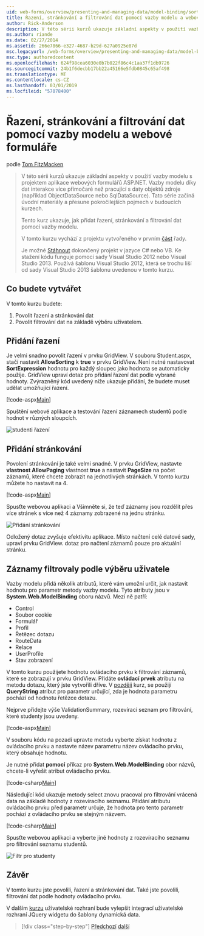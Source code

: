 ```yaml
---
uid: web-forms/overview/presenting-and-managing-data/model-binding/sorting-paging-and-filtering-data
title: Řazení, stránkování a filtrování dat pomocí vazby modelu a webových formulářů | Dokumentace Microsoftu
author: Rick-Anderson
description: V této sérii kurzů ukazuje základní aspekty v použití vazby modelu s projektem aplikace webových formulářů ASP.NET. Data interakce díky vazby modelu další přímo-...
ms.author: riande
ms.date: 02/27/2014
ms.assetid: 266e7866-e327-4687-b29d-627a0925e87d
msc.legacyurl: /web-forms/overview/presenting-and-managing-data/model-binding/sorting-paging-and-filtering-data
msc.type: authoredcontent
ms.openlocfilehash: 624f98cea6030e0b7b022f86c4c1aa37f1db9726
ms.sourcegitcommit: 24b1f6decbb17bb22a45166e5fdb0845c65af498
ms.translationtype: MT
ms.contentlocale: cs-CZ
ms.lasthandoff: 03/01/2019
ms.locfileid: "57078400"
---
```

<a name="sorting-paging-and-filtering-data-with-model-binding-and-web-forms"></a>Řazení, stránkování a filtrování dat pomocí vazby modelu a webové formuláře
====================
podle [Tom FitzMacken](https://github.com/tfitzmac)

> V této sérii kurzů ukazuje základní aspekty v použití vazby modelu s projektem aplikace webových formulářů ASP.NET. Vazby modelu díky dat interakce více přímočaré než pracující s daty objektů zdroje (například ObjectDataSource nebo SqlDataSource). Tato série začíná úvodní materiály a přesune pokročilejších pojmech v budoucích kurzech.
> 
> Tento kurz ukazuje, jak přidat řazení, stránkování a filtrování dat pomocí vazby modelu.
> 
> V tomto kurzu vychází z projektu vytvořeného v prvním [část](retrieving-data.md) řady.
> 
> Je možné [Stáhnout](https://go.microsoft.com/fwlink/?LinkId=286116) dokončený projekt v jazyce C# nebo VB. Ke stažení kódu funguje pomocí sady Visual Studio 2012 nebo Visual Studio 2013. Používá šablonu Visual Studio 2012, která se trochu liší od sady Visual Studio 2013 šablonu uvedenou v tomto kurzu.


## <a name="what-youll-build"></a>Co budete vytvářet

V tomto kurzu budete:

1. Povolit řazení a stránkování dat
2. Povolit filtrování dat na základě výběru uživatelem.

## <a name="add-sorting"></a>Přidání řazení

Je velmi snadno povolit řazení v prvku GridView. V souboru Student.aspx, stačí nastavit **AllowSorting** k **true** v prvku GridView. Není nutné nastavovat **SortExpression** hodnotu pro každý sloupec jako hodnota se automaticky použije. GridView upraví dotaz pro přidání řazení dat podle vybrané hodnoty. Zvýrazněný kód uvedený níže ukazuje přidání, že budete muset udělat umožňující řazení.

[!code-aspx[Main](sorting-paging-and-filtering-data/samples/sample1.aspx?highlight=5)]

Spuštění webové aplikace a testování řazení záznamech studentů podle hodnot v různých sloupcích.

![studenti řazení](sorting-paging-and-filtering-data/_static/image2.png)

## <a name="add-paging"></a>Přidání stránkování

Povolení stránkování je také velmi snadné. V prvku GridView, nastavte **vlastnost AllowPaging** vlastnost **true** a nastavit **PageSize** na počet záznamů, které chcete zobrazit na jednotlivých stránkách. V tomto kurzu můžete ho nastavit na 4.

[!code-aspx[Main](sorting-paging-and-filtering-data/samples/sample2.aspx?highlight=5)]

Spusťte webovou aplikaci a Všimněte si, že teď záznamy jsou rozdělit přes více stránek s více než 4 záznamy zobrazené na jednu stránku.

![Přidání stránkování](sorting-paging-and-filtering-data/_static/image4.png)

Odložený dotaz zvyšuje efektivitu aplikace. Místo načtení celé datové sady, upraví prvku GridView. dotaz pro načtení záznamů pouze pro aktuální stránku.

## <a name="filter-records-by-user-selection"></a>Záznamy filtrovaly podle výběru uživatele

Vazby modelu přidá několik atributů, které vám umožní určit, jak nastavit hodnotu pro parametr metody vazby modelu. Tyto atributy jsou v **System.Web.ModelBinding** oboru názvů. Mezi ně patří:

- Control
- Soubor cookie
- Formulář
- Profil
- Řetězec dotazu
- RouteData
- Relace
- UserProfile
- Stav zobrazení

V tomto kurzu použijete hodnotu ovládacího prvku k filtrování záznamů, které se zobrazují v prvku GridView. Přidáte **ovládací prvek** atributu na metodu dotazu, který jste vytvořili dříve. V [později](using-query-string-values-to-retrieve-data.md) kurz, se použijí **QueryString** atribut pro parametr určující, zda je hodnota parametru pochází od hodnotu řetězce dotazu.

Nejprve přidejte výše ValidationSummary, rozevírací seznam pro filtrování, které studenty jsou uvedeny.

[!code-aspx[Main](sorting-paging-and-filtering-data/samples/sample3.aspx?highlight=3-11)]

V souboru kódu na pozadí upravte metodu vyberte získat hodnotu z ovládacího prvku a nastavte název parametru název ovládacího prvku, který obsahuje hodnotu.

Je nutné přidat **pomocí** příkaz pro **System.Web.ModelBinding** obor názvů, chcete-li vyřešit atribut ovládacího prvku.

[!code-csharp[Main](sorting-paging-and-filtering-data/samples/sample4.cs)]

Následující kód ukazuje metody select znovu pracoval pro filtrování vrácená data na základě hodnoty z rozevíracího seznamu. Přidání atributu ovládacího prvku před parametr určuje, že hodnota pro tento parametr pochází z ovládacího prvku se stejným názvem.

[!code-csharp[Main](sorting-paging-and-filtering-data/samples/sample5.cs)]

Spusťte webovou aplikaci a vyberte jiné hodnoty z rozevíracího seznamu pro filtrování seznamu studentů.

![Filtr pro studenty](sorting-paging-and-filtering-data/_static/image6.png)

## <a name="conclusion"></a>Závěr

V tomto kurzu jste povolili, řazení a stránkování dat. Také jste povolili, filtrování dat podle hodnoty ovládacího prvku.

V dalším [kurzu](integrating-jquery-ui.md) uživatelské rozhraní bude vylepšit integrací uživatelské rozhraní JQuery widgetu do šablony dynamická data.

> [!div class="step-by-step"]
> [Předchozí](updating-deleting-and-creating-data.md)
> [další](integrating-jquery-ui.md)

